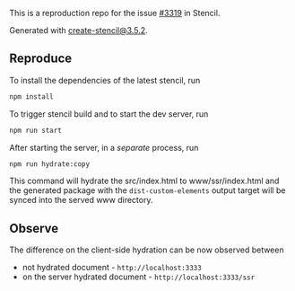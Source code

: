 This is a reproduction repo for the issue [#3319](https://github.com/ionic-team/stencil/issues/3319) in Stencil.

Generated with create-stencil@3.5.2.

## Reproduce

To install the dependencies of the latest stencil, run

```bash
npm install
```

To trigger stencil build and to start the dev server, run

```bash
npm run start
```

After starting the server, in a *separate* process, run

```bash
npm run hydrate:copy
```

This command will hydrate the src/index.html to www/ssr/index.html
and the generated package with the `dist-custom-elements` output target
will be synced into the served www directory.

## Observe

The difference on the client-side hydration can be now observed between

- not hydrated document - `http://localhost:3333`
- on the server hydrated document - `http://localhost:3333/ssr`